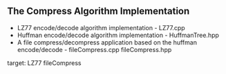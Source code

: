 ## The Compress Algorithm Implementation
* LZ77 encode/decode algorithm implementation - LZ77.cpp
* Huffman encode/decode algorithm implementation - HuffmanTree.hpp
* A file compress/decompress application based on the huffman encode/decode - fileCompress.cpp fileCompress.hpp

target: 
LZ77
fileCompress
